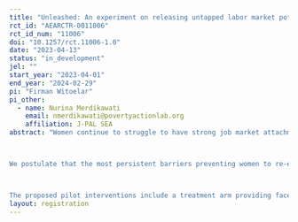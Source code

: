 ```yaml
---
title: "Unleashed: An experiment on releasing untapped labor market potential of women in Indonesia"
rct_id: "AEARCTR-0011006"
rct_id_num: "11006"
doi: "10.1257/rct.11006-1.0"
date: "2023-04-13"
status: "in_development"
jel: ""
start_year: "2023-04-01"
end_year: "2024-02-29"
pi: "Firman Witoelar"
pi_other:
  - name: Nurina Merdikawati
    email: nmerdikawati@povertyactionlab.org
    affiliation: J-PAL SEA
abstract: "Women continue to struggle to have strong job market attachment in many countries in the developing world due to challenges in managing the transitions related to major events in their life cycle. Women are more likely than men to exit the labor market due to their domestic and caregiving responsibilities. 

We postulate that the most persistent barriers preventing women to re-enter the workforce after being away for a period of time are in the forms of: 1) skills mismatch, 2) information and search frictions, and 3) childcare duties. 

The proposed pilot interventions include a treatment arm providing face-to-face motivational session coupled with job search training using online job portal and provision of online training vouchers, which are expected to enhance women’s labor potential and work readiness. In our second treatment arm, we bundle the intervention with information on cost of childcare options in the surrounding neighborhood, for the women to make informed decisions on the cost associated with their decision to return to the workforce."
layout: registration
---
```


